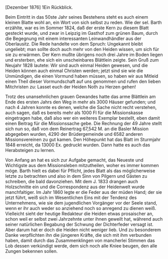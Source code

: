  [Dezember 1876]
1Ein Rückblick.

Beim Eintritt in das 50ste Jahr seines Bestehens steht es auch einem kleinen Blatte wohl an, ein Wort von sich selbst zu reden. Wie der sel. Barth erzählte, war es im Sommer 1824, daß der erste Kern zu diesem Blatt gesteckt wurde, und zwar in Leipzig im Gasthof zum grünen Baum, durch die Begegnung mit einem interessanten Leinwandhändler aus der Oberlausitz. Die Rede handelte von dem Spruch: Ungekannt bleibt ungeliebt; man sollte doch auch mehr von den Heiden wissen, um sich für sie zu erwärmen. Der Kern mußte übrigens noch drei Jahre im Boden liegen und ersterben, ehe sich ein unscheinbares Blättlein zeigte. Sein Gruß zum Neujahr 1828 lautete: Wir sind auch einmal Heiden gewesen, und die Heiden können auch einmal Christen werden; jetzt sind sie wie die Unmündigen, die einen Vormund haben müssen, so haben wir aus Mitleid einen Theil dieser Vormundschaft auf uns genommen und rufen den lieben Mitchristen zu: Lasset euch der Heiden Noth zu Herzen gehen!

Trotz des unansehnlichen grauen Gewandes hatte das arme Blättlein am Ende des ersten Jahrs den Weg in mehr als 3000 Häuser gefunden; und nach 4 Jahren konnte es denen, welche die Sache nicht recht verstehen, auch sagen, daß es bereits mehr als 1000 Fl für die Missionskasse eingetragen habe, daß also wer ein weiteres Exemplar bestellt, eben damit einen Beitrag für die Missionssache gebe. Die Rechnung der 49 Jahre stellt sich nun so, daß von dem Reinertrag 67,542 M. an die Basler Mission abgegeben wurden, 4290 der Brüdergemeinde und 6582 anderen Missionsvereinen zu gut kamen. Den Höhepunkt hat das Blatt im Sturmjahr 1848 erreicht, da 13000 Ex. gedruckt wurden. Dann hatte es auch das Herabsteigen zu lernen.

Von Anfang an hat es sich zur Aufgabe gemacht, das Neueste und Wichtigste aus dem Missionsleben mitzutheilen, woher es immer kommen möge. Barth hielt es dabei für Pflicht, jedes Blatt als das möglicherweise letzte zu betrachten und also in dem Sinn von Pilgern und Gästen zu schreiben, die bald davonziehen. Mit dem J. 1833 drangen auch Holzschnitte ein und die Correspondenz aus der Heidenwelt wurde manchfaltiger. Im Jahr 1860 legte er die Feder aus der müden Hand; der sie jetzt führt, weiß sich im Wesentlichen Eins mit der Tendenz des Unternehmens, wie sie dem jugendlichen Vorgänger vor der Seele stand, wenn er ihr auch weder so anziehend noch so anregend zu dienen weiß. Vielleicht sieht der heutige Redakteur die Heiden etwas prosaischer an, schon weil er selbst zwei Jahrzehnte unter ihnen geweilt hat, während auch seiner natürlichen Begabung der Schwung der Dichterfeder versagt ist. Aber darum hat er doch die Heiden nicht weniger lieb. Und zu besonderem Danke verpflichten ihn die jüngeren Kräfte, die sich mit ihm verbunden haben, damit durch das Zusammenklingen von mancherlei Stimmen das Lob dessen verkündigt werde, dem sich noch alle Kniee beugen, den alle Zungen bekennen sollen.
